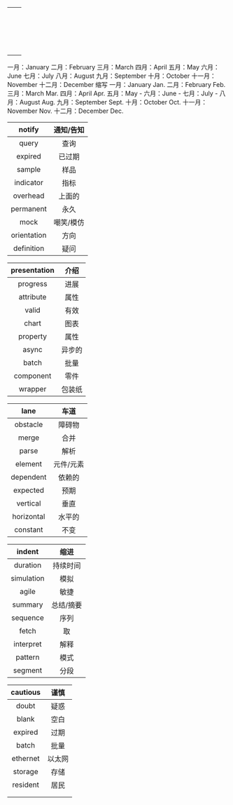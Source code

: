 |      |      |
| ---- | ---- |
|      |      |
|      |      |
|      |      |
|      |      |
|      |      |
|      |      |
|      |      |
|      |      |
|      |      |
|      |      |
|      |      |
|      |      |
|      |      |
|      |      |
|      |      |
|      |      |
|      |      |
|      |      |

一月：January  二月：February  三月：March  四月：April  五月：May  六月：June  七月：July  八月：August  九月：September  十月：October 十一月：November  十二月：December  缩写  一月：January Jan.  二月：February Feb.  三月：March Mar.  四月：April Apr.  五月：May -  六月：June -  七月：July -  八月：August Aug.  九月：September Sept.  十月：October Oct.  十一月：November Nov.  十二月：December Dec.

|   notify    | 通知/告知 |
| :---------: | :-------: |
|    query    |   查询    |
|   expired   |  已过期   |
|   sample    |   样品    |
|  indicator  |   指标    |
|  overhead   |  上面的   |
|  permanent  |   永久    |
|    mock     | 嘲笑/模仿 |
| orientation |   方向    |
| definition  |   疑问    |



| presentation |  介绍  |
| :----------: | :----: |
|   progress   |  进展  |
|  attribute   |  属性  |
|    valid     |  有效  |
|    chart     |  图表  |
|   property   |  属性  |
|    async     | 异步的 |
|    batch     |  批量  |
|  component   |  零件  |
|   wrapper    | 包装纸 |



|    lane    |   车道    |
| :--------: | :-------: |
|  obstacle  |  障碍物   |
|   merge    |   合并    |
|   parse    |   解析    |
|  element   | 元件/元素 |
| dependent  |  依赖的   |
|  expected  |   预期    |
|  vertical  |   垂直    |
| horizontal |  水平的   |
|  constant  |   不变    |



|   indent   |   缩进    |
| :--------: | :-------: |
|  duration  | 持续时间  |
| simulation |   模拟    |
|   agile    |   敏捷    |
|  summary   | 总结/摘要 |
|  sequence  |   序列    |
|   fetch    |    取     |
| interpret  |   解释    |
|  pattern   |   模式    |
|  segment   |   分段    |



| cautious |  谨慎  |
| :------: | :----: |
|  doubt   |  疑惑  |
|  blank   |  空白  |
| expired  |  过期  |
|  batch   |  批量  |
| ethernet | 以太网 |
| storage  |  存储  |
| resident |  居民  |
|          |        |
|          |        |


